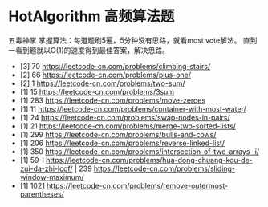 # HotAlgorithm 高频算法题
五毒神掌 掌握算法：每道题刷5遍，5分钟没有思路，就看most vote解法。 直到一看到题就以O(1)的速度得到最佳答案，解决思路。
- [3] 70 https://leetcode-cn.com/problems/climbing-stairs/
- [2] 66 https://leetcode-cn.com/problems/plus-one/
- [2] 1  https://leetcode-cn.com/problems/two-sum/ 
- [1] 15 https://leetcode-cn.com/problems/3sum
- [1] 283 https://leetcode-cn.com/problems/move-zeroes
- [1] 11 https://leetcode-cn.com/problems/container-with-most-water/
- [1] 24 https://leetcode-cn.com/problems/swap-nodes-in-pairs/ 
- [1] 21 https://leetcode-cn.com/problems/merge-two-sorted-lists/
- [1] 299 https://leetcode-cn.com/problems/bulls-and-cows/ 
- [1] 206 https://leetcode-cn.com/problems/reverse-linked-list/
- [1] 350 https://leetcode-cn.com/problems/intersection-of-two-arrays-ii/
- [1] 59-I https://leetcode-cn.com/problems/hua-dong-chuang-kou-de-zui-da-zhi-lcof/ | 239 https://leetcode-cn.com/problems/sliding-window-maximum/
- [1] 1021 https://leetcode-cn.com/problems/remove-outermost-parentheses/ 

